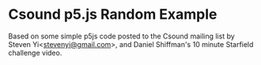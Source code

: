 # Csound p5.js Random Example

Based on some simple p5js code posted to the Csound mailing list by Steven Yi\<stevenyi@gmail.com\>, and Daniel Shiffman's 10 minute Starfield challenge video.
